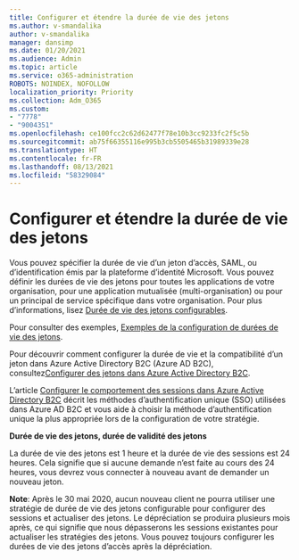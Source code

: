 ```yaml
---
title: Configurer et étendre la durée de vie des jetons
ms.author: v-smandalika
author: v-smandalika
manager: dansimp
ms.date: 01/20/2021
ms.audience: Admin
ms.topic: article
ms.service: o365-administration
ROBOTS: NOINDEX, NOFOLLOW
localization_priority: Priority
ms.collection: Adm_O365
ms.custom:
- "7778"
- "9004351"
ms.openlocfilehash: ce100fcc2c62d62477f78e10b3cc9233fc2f5c5b
ms.sourcegitcommit: ab75f66355116e995b3cb5505465b31989339e28
ms.translationtype: HT
ms.contentlocale: fr-FR
ms.lasthandoff: 08/13/2021
ms.locfileid: "58329084"
---
```

# <a name="configure-and-extend-token-lifetimes"></a>Configurer et étendre la durée de vie des jetons

Vous pouvez spécifier la durée de vie d’un jeton d’accès, SAML, ou d’identification émis par la plateforme d’identité Microsoft. Vous pouvez définir les durées de vie des jetons pour toutes les applications de votre organisation, pour une application mutualisée (multi-organisation) ou pour un principal de service spécifique dans votre organisation. Pour plus d’informations, lisez [Durée de vie des jetons configurables](https://docs.microsoft.com/azure/active-directory/develop/active-directory-configurable-token-lifetimes).

Pour consulter des exemples, [Exemples de la configuration de durées de vie des jetons](https://docs.microsoft.com/azure/active-directory/develop/configure-token-lifetimes).

Pour découvrir comment configurer la durée de vie et la compatibilité d’un jeton dans Azure Active Directory B2C (Azure AD B2C), consultez[Configurer des jetons dans Azure Active Directory B2C](https://docs.microsoft.com/azure/active-directory-b2c/configure-tokens?pivots=b2c-user-flow).

L’article [Configurer le comportement des sessions dans Azure Active Directory B2C](https://docs.microsoft.com/azure/active-directory-b2c/session-behavior?pivots=b2c-user-flow) décrit les méthodes d’authentification unique (SSO) utilisées dans Azure AD B2C et vous aide à choisir la méthode d’authentification unique la plus appropriée lors de la configuration de votre stratégie.

**Durée de vie des jetons, durée de validité des jetons**

La durée de vie des jetons est 1 heure et la durée de vie des sessions est 24 heures. Cela signifie que si aucune demande n’est faite au cours des 24 heures, vous devrez vous connecter à nouveau avant de demander un nouveau jeton.

**Note**: Après le 30 mai 2020, aucun nouveau client ne pourra utiliser une stratégie de durée de vie des jetons configurable pour configurer des sessions et actualiser des jetons. Le dépréciation se produira plusieurs mois après, ce qui signifie que nous dépasserons les sessions existantes pour actualiser les stratégies des jetons. Vous pouvez toujours configurer les durées de vie des jetons d’accès après la dépréciation.







